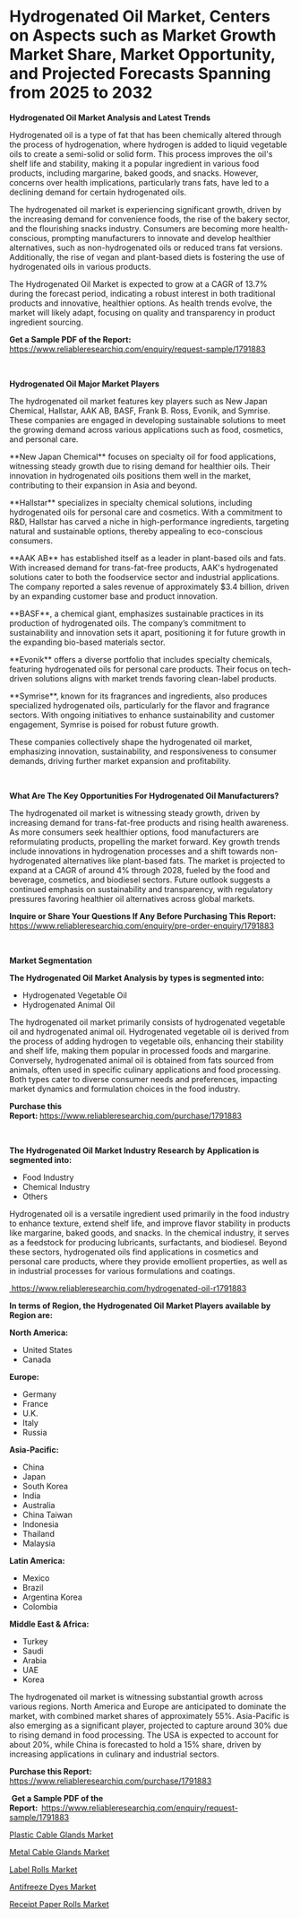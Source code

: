 <p><h1>Hydrogenated Oil Market, Centers on Aspects such as Market Growth Market Share, Market Opportunity, and Projected Forecasts Spanning from 2025 to 2032</h1></p><p><strong>Hydrogenated Oil Market Analysis and Latest Trends</strong></p>
<p><p>Hydrogenated oil is a type of fat that has been chemically altered through the process of hydrogenation, where hydrogen is added to liquid vegetable oils to create a semi-solid or solid form. This process improves the oil's shelf life and stability, making it a popular ingredient in various food products, including margarine, baked goods, and snacks. However, concerns over health implications, particularly trans fats, have led to a declining demand for certain hydrogenated oils.</p><p>The hydrogenated oil market is experiencing significant growth, driven by the increasing demand for convenience foods, the rise of the bakery sector, and the flourishing snacks industry. Consumers are becoming more health-conscious, prompting manufacturers to innovate and develop healthier alternatives, such as non-hydrogenated oils or reduced trans fat versions. Additionally, the rise of vegan and plant-based diets is fostering the use of hydrogenated oils in various products.</p><p>The Hydrogenated Oil Market is expected to grow at a CAGR of 13.7% during the forecast period, indicating a robust interest in both traditional products and innovative, healthier options. As health trends evolve, the market will likely adapt, focusing on quality and transparency in product ingredient sourcing.</p></p>
<p><strong>Get a Sample PDF of the Report:&nbsp;</strong> <a href="https://www.reliableresearchiq.com/enquiry/request-sample/1791883?utm_campaign=123&utm_medium=2&utm_source=Github&utm_content=ia&utm_term=01042025&utm_id=hydrogenated-oil">https://www.reliableresearchiq.com/enquiry/request-sample/1791883</a></p>
<p>&nbsp;</p>
<p><strong>Hydrogenated Oil Major Market Players</strong></p>
<p><p>The hydrogenated oil market features key players such as New Japan Chemical, Hallstar, AAK AB, BASF, Frank B. Ross, Evonik, and Symrise. These companies are engaged in developing sustainable solutions to meet the growing demand across various applications such as food, cosmetics, and personal care.</p><p>**New Japan Chemical** focuses on specialty oil for food applications, witnessing steady growth due to rising demand for healthier oils. Their innovation in hydrogenated oils positions them well in the market, contributing to their expansion in Asia and beyond.</p><p>**Hallstar** specializes in specialty chemical solutions, including hydrogenated oils for personal care and cosmetics. With a commitment to R&D, Hallstar has carved a niche in high-performance ingredients, targeting natural and sustainable options, thereby appealing to eco-conscious consumers.</p><p>**AAK AB** has established itself as a leader in plant-based oils and fats. With increased demand for trans-fat-free products, AAK's hydrogenated solutions cater to both the foodservice sector and industrial applications. The company reported a sales revenue of approximately $3.4 billion, driven by an expanding customer base and product innovation.</p><p>**BASF**, a chemical giant, emphasizes sustainable practices in its production of hydrogenated oils. The company’s commitment to sustainability and innovation sets it apart, positioning it for future growth in the expanding bio-based materials sector.</p><p>**Evonik** offers a diverse portfolio that includes specialty chemicals, featuring hydrogenated oils for personal care products. Their focus on tech-driven solutions aligns with market trends favoring clean-label products.</p><p>**Symrise**, known for its fragrances and ingredients, also produces specialized hydrogenated oils, particularly for the flavor and fragrance sectors. With ongoing initiatives to enhance sustainability and customer engagement, Symrise is poised for robust future growth.</p><p>These companies collectively shape the hydrogenated oil market, emphasizing innovation, sustainability, and responsiveness to consumer demands, driving further market expansion and profitability.</p></p>
<p>&nbsp;</p>
<p><strong>What Are The Key Opportunities For Hydrogenated Oil Manufacturers?</strong></p>
<p><p>The hydrogenated oil market is witnessing steady growth, driven by increasing demand for trans-fat-free products and rising health awareness. As more consumers seek healthier options, food manufacturers are reformulating products, propelling the market forward. Key growth trends include innovations in hydrogenation processes and a shift towards non-hydrogenated alternatives like plant-based fats. The market is projected to expand at a CAGR of around 4% through 2028, fueled by the food and beverage, cosmetics, and biodiesel sectors. Future outlook suggests a continued emphasis on sustainability and transparency, with regulatory pressures favoring healthier oil alternatives across global markets.</p></p>
<p><strong>Inquire or Share Your Questions If Any Before Purchasing This Report:</strong> <a href="https://www.reliableresearchiq.com/enquiry/pre-order-enquiry/1791883?utm_campaign=123&utm_medium=2&utm_source=Github&utm_content=ia&utm_term=01042025&utm_id=hydrogenated-oil">https://www.reliableresearchiq.com/enquiry/pre-order-enquiry/1791883</a></p>
<p>&nbsp;</p>
<p><strong>Market Segmentation</strong></p>
<p><strong>The Hydrogenated Oil Market Analysis by types is segmented into:</strong></p>
<p><ul><li>Hydrogenated Vegetable Oil</li><li>Hydrogenated Animal Oil</li></ul></p>
<p><p>The hydrogenated oil market primarily consists of hydrogenated vegetable oil and hydrogenated animal oil. Hydrogenated vegetable oil is derived from the process of adding hydrogen to vegetable oils, enhancing their stability and shelf life, making them popular in processed foods and margarine. Conversely, hydrogenated animal oil is obtained from fats sourced from animals, often used in specific culinary applications and food processing. Both types cater to diverse consumer needs and preferences, impacting market dynamics and formulation choices in the food industry.</p></p>
<p><strong>Purchase this Report:&nbsp;</strong><a href="https://www.reliableresearchiq.com/purchase/1791883?utm_campaign=123&utm_medium=2&utm_source=Github&utm_content=ia&utm_term=01042025&utm_id=hydrogenated-oil">https://www.reliableresearchiq.com/purchase/1791883</a></p>
<p>&nbsp;</p>
<p><strong>The Hydrogenated Oil Market Industry Research by Application is segmented into:</strong></p>
<p><ul><li>Food Industry</li><li>Chemical Industry</li><li>Others</li></ul></p>
<p><p>Hydrogenated oil is a versatile ingredient used primarily in the food industry to enhance texture, extend shelf life, and improve flavor stability in products like margarine, baked goods, and snacks. In the chemical industry, it serves as a feedstock for producing lubricants, surfactants, and biodiesel. Beyond these sectors, hydrogenated oils find applications in cosmetics and personal care products, where they provide emollient properties, as well as in industrial processes for various formulations and coatings.</p></p>
<p><a href="https://www.reliableresearchiq.com/hydrogenated-oil-r1791883?utm_campaign=123&utm_medium=2&utm_source=Github&utm_content=ia&utm_term=01042025&utm_id=hydrogenated-oil">&nbsp;https://www.reliableresearchiq.com/hydrogenated-oil-r1791883</a></p>
<p><strong>In terms of Region, the Hydrogenated Oil Market Players available by Region are:</strong></p>
<p>
    <p> <strong> North America: </strong>
        <ul>
            <li>United States</li>
            <li>Canada</li>
        </ul>
        </p> 
    <p> <strong> Europe: </strong>
        <ul>
            <li>Germany</li>
            <li>France</li>
            <li>U.K.</li>
            <li>Italy</li>
            <li>Russia</li>
        </ul>
        </p> 
    <p> <strong> Asia-Pacific: </strong>
        <ul>
            <li>China</li>
            <li>Japan</li>
            <li>South Korea</li>
            <li>India</li>
            <li>Australia</li>
            <li>China Taiwan</li>
            <li>Indonesia</li>
            <li>Thailand</li>
            <li>Malaysia</li>
        </ul>
        </p> 
    <p> <strong> Latin America: </strong>
        <ul>
            <li>Mexico</li>
            <li>Brazil</li>
            <li>Argentina Korea</li>
            <li>Colombia</li>
        </ul>
        </p> 
    <p> <strong> Middle East & Africa: </strong>
        <ul>
            <li>Turkey</li>
            <li>Saudi</li>
            <li>Arabia</li>
            <li>UAE</li>
            <li>Korea</li>
        </ul>
    </p>
    </p>
<p><p>The hydrogenated oil market is witnessing substantial growth across various regions. North America and Europe are anticipated to dominate the market, with combined market shares of approximately 55%. Asia-Pacific is also emerging as a significant player, projected to capture around 30% due to rising demand in food processing. The USA is expected to account for about 20%, while China is forecasted to hold a 15% share, driven by increasing applications in culinary and industrial sectors.</p></p>
<p><strong>Purchase this Report: </strong><a href="https://www.reliableresearchiq.com/purchase/1791883?utm_campaign=123&utm_medium=2&utm_source=Github&utm_content=ia&utm_term=01042025&utm_id=hydrogenated-oil">https://www.reliableresearchiq.com/purchase/1791883</a></p>
<p>&nbsp;<strong>Get a Sample PDF of the Report:&nbsp;&nbsp;</strong><a href="https://www.reliableresearchiq.com/enquiry/request-sample/1791883?utm_campaign=123&utm_medium=2&utm_source=Github&utm_content=ia&utm_term=01042025&utm_id=hydrogenated-oil">https://www.reliableresearchiq.com/enquiry/request-sample/1791883</a></p>
<p><strong></strong></p>
<p><p><a href="https://github.com/elhibacajka/Market-Research-Report-List-1/blob/main/plastic-cable-glands-market.md?utm_campaign=123&utm_medium=2&utm_source=Github&utm_content=ia&utm_term=01042025&utm_id=hydrogenated-oil">Plastic Cable Glands Market</a></p><p><a href="https://github.com/drevertevell/Market-Research-Report-List-1/blob/main/metal-cable-glands-market.md?utm_campaign=123&utm_medium=2&utm_source=Github&utm_content=ia&utm_term=01042025&utm_id=hydrogenated-oil">Metal Cable Glands Market</a></p><p><a href="https://github.com/duskodazzi34/Market-Research-Report-List-1/blob/main/label-rolls-market.md?utm_campaign=123&utm_medium=2&utm_source=Github&utm_content=ia&utm_term=01042025&utm_id=hydrogenated-oil">Label Rolls Market</a></p><p><a href="https://github.com/ienamoun/Market-Research-Report-List-1/blob/main/antifreeze-dyes-market.md?utm_campaign=123&utm_medium=2&utm_source=Github&utm_content=ia&utm_term=01042025&utm_id=hydrogenated-oil">Antifreeze Dyes Market</a></p><p><a href="https://github.com/kabotcaddoub/Market-Research-Report-List-1/blob/main/receipt-paper-rolls-market.md?utm_campaign=123&utm_medium=2&utm_source=Github&utm_content=ia&utm_term=01042025&utm_id=hydrogenated-oil">Receipt Paper Rolls Market</a></p></p>